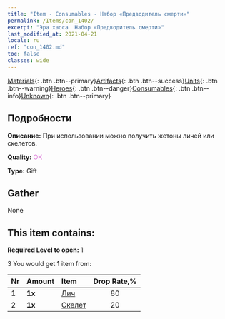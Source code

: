 ```yaml
---
title: "Item - Consumables - Набор «Предводитель смерти»"
permalink: /Items/con_1402/
excerpt: "Эра хаоса  Набор «Предводитель смерти»"
last_modified_at: 2021-04-21
locale: ru
ref: "con_1402.md"
toc: false
classes: wide
---
```

 [Materials](/ru/Items/){: .btn .btn--primary}[Artifacts](/ru/Items/Artifacts/){: .btn .btn--success}[Units](/ru/Items/Units/){: .btn .btn--warning}[Heroes](/ru/Items/Heroes/){: .btn .btn--danger}[Consumables](/ru/Items/Consumables/){: .btn .btn--info}[Unknown](/ru/Items/Unknown/){: .btn .btn--primary}

## Подробности
 **Описание:** При использовании можно получить жетоны личей или скелетов.

 **Quality:** <span style="color: #DA70D6">OK</span>

 **Type:** Gift

## Gather

  None

## This item contains:

 **Required Level to open:** 1

 3 You would get **1** item  from:

  | Nr | Amount |     Item    | Drop Rate,% |
  |:---|:-------|:------------|:---------:|
  | 1 |  **1x** | [Лич](/ru/Items/unt_212/) | 80 | 
  | 2 |  **1x** | [Скелет](/ru/Items/unt_208/) | 20 | 
